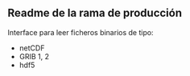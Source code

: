 
Readme de la rama de producción
---------------------------------

Interface para leer ficheros binarios de tipo:

 * netCDF
 * GRIB 1, 2
 * hdf5
